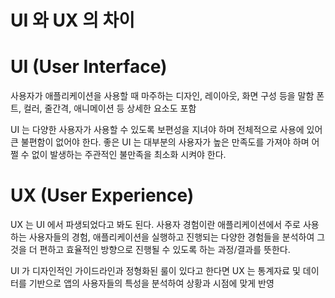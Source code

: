 
UI 와 UX 의 차이
===========

# UI (User Interface)

사용자가 애플리케이션을 사용할 때 마주하는 디자인, 레이아웃, 화면 구성 등을 말함
폰트, 컬러, 줄간격, 애니메이션 등 상세한 요소도 포함

UI 는 다양한 사용자가 사용할 수 있도록 보편성을 지녀야 하며 전체적으로 사용에 있어 큰 불편함이 없어야 한다. 
좋은 UI 는 대부분의 사용자가 높은 만족도를 가져야 하며 어쩔 수 없이 발생하는 주관적인 불만족을 최소화 시켜야 한다.

# UX (User Experience)

UX 는 UI 에서 파생되었다고 봐도 된다. 사용자 경험이란 애플리케이션에서 주로 사용하는 사용자들의 경험, 애플리케이션을 실행하고 진행되는 다양한 경험들을 분석하여 그것을 더 편하고 효율적인 방향으로 진행될 수 있도록 하는 과정/결과를 뜻한다.

UI 가 디자인적인 가이드라인과 정형화된 룰이 있다고 한다면 UX 는 통계자료 및 데이터를 기반으로 앱의 사용자들의 특성을 분석하여 상황과 시점에 맞게 반영

